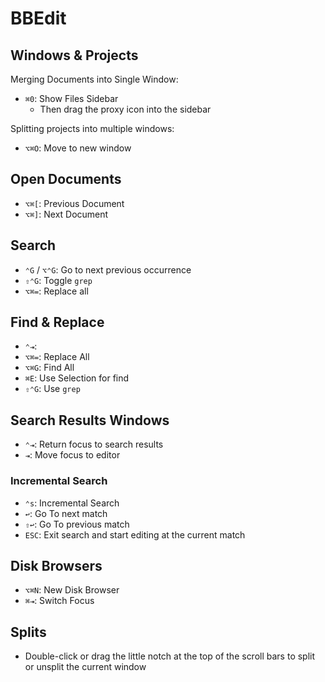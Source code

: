# BBEdit

## Windows & Projects

Merging Documents into Single Window:

- `⌘0`: Show Files Sidebar
	- Then drag the proxy icon into the sidebar

Splitting projects into multiple windows:

- `⌥⌘O`: Move to new window

## Open Documents

- `⌥⌘[`: Previous Document
- `⌥⌘]`: Next Document

## Search

- `⌃G` / `⌥⌃G`: Go to next previous occurrence
- `⇧⌃G`: Toggle `grep`
- `⌥⌘=`: Replace all

## Find & Replace

- `⌃⇥`: 
- `⌥⌘=`: Replace All
- `⌥⌘G`: Find All
- `⌘E`: Use Selection for find
- `⇧⌃G`: Use `grep`

## Search Results Windows

- `⌃⇥`: Return focus to search results
- `⇥`: Move focus to editor

### Incremental Search

- `⌃s`: Incremental Search
- `↩`: Go To next match
- `⇧↩`: Go To previous match
- `ESC`: Exit search and start editing at the current match

## Disk Browsers

- `⌥⌘N`: New Disk Browser
- `⌘⇥`: Switch Focus

## Splits

- Double-click or drag the little notch at the top of the scroll bars to split or unsplit the current window
